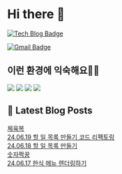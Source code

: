 # Hi there 👋

[![Tech Blog Badge](http://img.shields.io/badge/tistory-black?style=flat-square&logo=Tistory&link=https://codingpracticenote.tistory.com/)](https://codingpracticenote.tistory.com/)
	
[![Gmail Badge](https://img.shields.io/badge/Gmail-d14836?style=flat-square&logo=Gmail&logoColor=white&link=mailto:tkdrnr1215@gmail.com)](mailto:tkdrnr1215@gmail.com)

## 이런 환경에 익숙해요✍🏼

<img src="https://img.shields.io/badge/CSS3-1572B6?style=flat-square&logo=CSS3&logoColor=white"/> </t>
<img src="https://img.shields.io/badge/HTML5-E34F26?style=flat-square&logo=HTML5&logoColor=white"/> 
<img src="https://img.shields.io/badge/JavaScript-F7DF1E?style=flat-square&logo=JavaScript&logoColor=white"/>
<img src="https://img.shields.io/badge/TypeScript-3178C6?style=flat-square&logo=TypeScript&logoColor=white"/>

## 📕 Latest Blog Posts

<a href=https://codingpracticenote.tistory.com/236>체육복</a></br><a href=https://codingpracticenote.tistory.com/235>24.06.19 할 일 목록 만들기 코드 리팩토링</a></br><a href=https://codingpracticenote.tistory.com/234>24.06.18 할 일 목록 만들기</a></br><a href=https://codingpracticenote.tistory.com/233>숫자짝꿍</a></br><a href=https://codingpracticenote.tistory.com/232>24.06.17 한식 메뉴 렌더링하기</a></br>